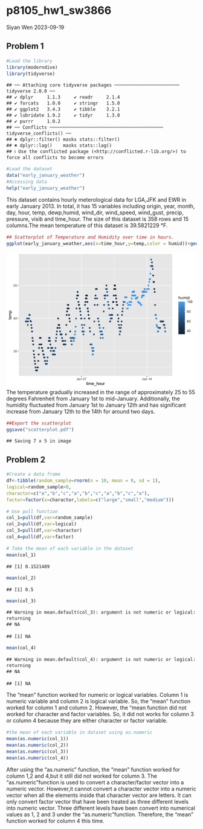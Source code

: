p8105_hw1_sw3866
================
Siyan Wen
2023-09-19

## Problem 1

``` r
#Load the library
library(moderndive)
library(tidyverse)
```

    ## ── Attaching core tidyverse packages ──────────────────────── tidyverse 2.0.0 ──
    ## ✔ dplyr     1.1.3     ✔ readr     2.1.4
    ## ✔ forcats   1.0.0     ✔ stringr   1.5.0
    ## ✔ ggplot2   3.4.3     ✔ tibble    3.2.1
    ## ✔ lubridate 1.9.2     ✔ tidyr     1.3.0
    ## ✔ purrr     1.0.2     
    ## ── Conflicts ────────────────────────────────────────── tidyverse_conflicts() ──
    ## ✖ dplyr::filter() masks stats::filter()
    ## ✖ dplyr::lag()    masks stats::lag()
    ## ℹ Use the conflicted package (<http://conflicted.r-lib.org/>) to force all conflicts to become errors

``` r
#Load the dataset
data("early_january_weather")
#Accessing data
help("early_january_weather")
```

This dataset contains hourly meterological data for LGA,JFK and EWR in
early January 2013. In total, it has 15 variables including origin,
year, month, day, hour, temp, dewp,humid, wind_dir, wind_speed,
wind_gust, precip, pressure, visib and time_hour. The size of this
dataset is 358 rows and 15 columns.The mean temperature of this dataset
is 39.5821229 °F.

``` r
## Scatterplot of Temperature and Humidity over time in hours.
ggplot(early_january_weather,aes(x=time_hour,y=temp,color = humid))+geom_point()
```

![](p8105_hw1_sw3866_files/figure-gfm/unnamed-chunk-2-1.png)<!-- --> The
temperature gradually increased in the range of approximately 25 to 55
degrees Fahrenheit from January 1st to mid-January. Additionally, the
humidity fluctuated from January 1st to January 12th and has significant
increase from January 12th to the 14th for around two days.

``` r
##Export the scatterplot
ggsave("scatterplot.pdf")
```

    ## Saving 7 x 5 in image

## Problem 2

``` r
#Create a data frame
df<-tibble(random_sample=rnorm(n = 10, mean = 0, sd = 1),
logical=random_sample>0,
charactor=c("a","b","c","a","b","c","a","b","c","a"),
factor=factor(x=charactor,labels=c("large","small","medium")))
```

``` r
# Use pull function
col_1=pull(df,var=random_sample)
col_2=pull(df,var=logical)
col_3=pull(df,var=charactor)
col_4=pull(df,var=factor)
```

``` r
# Take the mean of each variable in the dataset
mean(col_1)
```

    ## [1] 0.1521489

``` r
mean(col_2)
```

    ## [1] 0.5

``` r
mean(col_3)
```

    ## Warning in mean.default(col_3): argument is not numeric or logical: returning
    ## NA

    ## [1] NA

``` r
mean(col_4)
```

    ## Warning in mean.default(col_4): argument is not numeric or logical: returning
    ## NA

    ## [1] NA

The “mean” function worked for numeric or logical variables. Column 1 is
numeric variable and column 2 is logical variable. So, the “mean”
function worked for column 1 and column 2. However, the “mean function
did not worked for character and factor variables. So, it did not works
for column 3 or column 4 because they are either character or factor
variable.

``` r
#the mean of each variable in dataset using as.numeric
mean(as.numeric(col_1))
mean(as.numeric(col_2))
mean(as.numeric(col_3))
mean(as.numeric(col_4))
```

After using the “as.numeric” function, the “mean” function worked for
column 1,2 and 4,but it still did not worked for column 3. The
“as.numeric”function is used to convert a character/factor vector into a
numeric vector. However,it cannot convert a character vector into a
numeric vector when all the elements inside that character vector are
letters. It can only convert factor vector that have been treated as
three different levels into numeric vector. Three different levels have
been convert into numerical values as 1, 2 and 3 under the
“as.numeric”function. Therefore, the “mean” function worked for column 4
this time.
